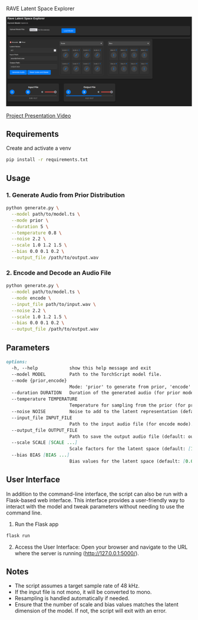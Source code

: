  RAVE Latent Space Explorer

![RAVE Latent Space Explorer](./demo/demo.png)

[Project Presentation Video](https://youtu.be/FsjdZcblv_w)

## Requirements

Create and activate a venv

```bash
pip install -r requirements.txt
```

## Usage

### 1. Generate Audio from Prior Distribution

```bash
python generate.py \
  --model path/to/model.ts \
  --mode prior \
  --duration 5 \
  --temperature 0.8 \
  --noise 2.2 \
  --scale 1.0 1.2 1.5 \
  --bias 0.0 0.1 0.2 \
  --output_file /path/to/output.wav
```

### 2. Encode and Decode an Audio File

```bash
python generate.py \
  --model path/to/model.ts \
  --mode encode \
  --input_file path/to/input.wav \
  --noise 2.2 \
  --scale 1.0 1.2 1.5 \
  --bias 0.0 0.1 0.2 \
  --output_file /path/to/output.wav
```

## Parameters

```md
options:
  -h, --help            show this help message and exit
  --model MODEL         Path to the TorchScript model file.
  --mode {prior,encode}
                        Mode: 'prior' to generate from prior, 'encode' to encode/decode an audio file.
  --duration DURATION   Duration of the generated audio (for prior mode, default: 3.0).
  --temperature TEMPERATURE
                        Temperature for sampling from the prior (for prior mode, default: 1.0).
  --noise NOISE         Noise to add to the latent representation (default: 0.0).
  --input_file INPUT_FILE
                        Path to the input audio file (for encode mode).
  --output_file OUTPUT_FILE
                        Path to save the output audio file (default: output.wav).
  --scale SCALE [SCALE ...]
                        Scale factors for the latent space (default: [1.0] * latent_size).
  --bias BIAS [BIAS ...]
                        Bias values for the latent space (default: [0.0] * latent_size).
```


## User Interface

In addition to the command-line interface, the script can also be run
with a Flask-based web interface. This interface provides a user-friendly way
to interact with the model and tweak parameters without needing to use the
command line.

1. Run the Flask app

```bash
flask run
```

2. Access the User Interface: Open your browser and navigate to the URL where the server is running (http://127.0.0.1:5000/). 

## Notes

- The script assumes a target sample rate of 48 kHz.
- If the input file is not mono, it will be converted to mono.
- Resampling is handled automatically if needed.
- Ensure that the number of scale and bias values matches the latent dimension of the model. If not, the script will exit with an error.


